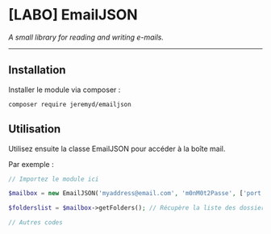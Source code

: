 # [LABO] EmailJSON

*A small library for reading and writing e-mails.*

--------------------------------

## Installation

Installer le module via composer :

`composer require jeremyd/emailjson`

## Utilisation

Utilisez ensuite la classe EmailJSON pour accéder à la boîte mail.

Par exemple :

```php
// Importez le module ici

$mailbox = new EmailJSON('myaddress@email.com', 'm0nM0t2Passe', ['port' => 143]);

$folderslist = $mailbox->getFolders(); // Récupère la liste des dossiers de la boîte mail

// Autres codes
```
